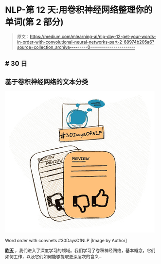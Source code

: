 # NLP-第 12 天:用卷积神经网络整理你的单词(第 2 部分)

> 原文：<https://medium.com/mlearning-ai/nlp-day-12-get-your-words-in-order-with-convolutional-neural-networks-part-2-68974b205a6?source=collection_archive---------0----------------------->

## # 30 日

## 基于卷积神经网络的文本分类

![](img/39809a3c81b4e7f8d9e305ed147756fe.png)

Word order with convnets #30DaysOfNLP [Image by Author]

[**昨天**](/mlearning-ai/nlp-day-11-get-your-words-in-order-with-convolutional-neural-networks-part-1-fbc82cf3e980) ，我们进入了深度学习的领域。我们学习了卷积神经网络，基本概念，它们如何工作，以及它们如何能够提取更深层次的含义…